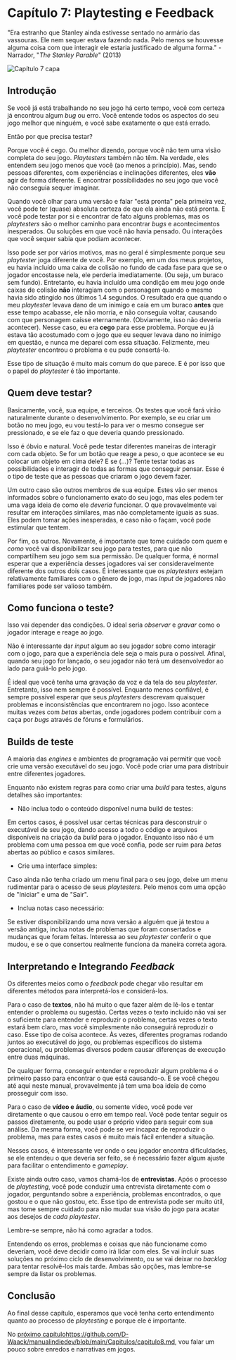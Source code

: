 
# Capítulo 7: Playtesting e Feedback
"Era estranho que Stanley ainda estivesse sentado no armário das vassouras. Ele nem sequer estava fazendo nada. Pelo menos se houvesse alguma coisa com que interagir ele estaria justificado de alguma forma." - Narrador, "_The Stanley Parable_" (2013)

![Capítulo 7 capa](../Arquivos/Imagens/capa_07.png 'It was baffling that Stanley was still just sitting in the broom closet. He wasn\'t even doing anything, at least if there was something to interact with he\'d be justified in some way.')

## Introdução
Se você já está trabalhando no seu jogo há certo tempo, você com certeza já encontrou algum _bug_ ou erro. Você entende todos os aspectos do seu jogo melhor que ninguém, e você sabe exatamente o que está errado.

Então por que precisa testar?

Porque você é cego. Ou melhor dizendo, porque você não tem uma visão completa do seu jogo. _Playtesters_ também não têm. Na verdade, eles entendem seu jogo menos que você (ao menos a princípio). Mas, sendo pessoas diferentes, com experiências e inclinações diferentes, eles **vão** agir de forma diferente. E encontrar possibilidades no seu jogo que você não conseguia sequer imaginar.

Quando você olhar para uma versão e falar "está pronta" pela primeira vez, você pode ter (quase) absoluta certeza de que ela ainda não está pronta. E você pode testar por si e encontrar de fato alguns problemas, mas os _playtesters_ são o melhor caminho para encontrar _bugs_ e acontecimentos inesperados. Ou soluções em que você não havia pensado. Ou interações que você sequer sabia que podiam acontecer.

Isso pode ser por vários motivos, mas no geral é simplesmente porque seu _playtester_ joga diferente de você. Por exemplo, em um dos meus projetos, eu havia incluído uma caixa de colisão no fundo de cada fase para que se o jogador encostasse nela, ele perderia imediatamente. (Ou seja, um buraco sem fundo). Entretanto, eu havia incluído uma condição em meu jogo onde caixas de colisão **não** interagiam com o personagem quando o mesmo havia sido atingido nos últimos 1.4 segundos. O resultado era que quando o meu _playtester_ levava dano de um inimigo e caía em um buraco **antes** que esse tempo acabasse, ele não morria, e não conseguia voltar, causando com que  personagem caísse eternamente. (Obviamente, isso não deveria acontecer). Nesse caso, eu era **cego** para esse problema. Porque eu já estava tão acostumado com o jogo que eu sequer levava dano no inimigo em questão, e nunca me deparei com essa situação. Felizmente, meu _playtester_ encontrou o problema e eu pude consertá-lo. 

Esse tipo de situação é muito mais comum do que parece. E é por isso que o papel do _playtester_ é tão importante.

## Quem deve testar?
Basicamente, você, sua equipe, e terceiros. Os testes que você fará virão naturalmente durante o desenvolvimento. Por exemplo, se eu criar um botão no meu jogo, eu vou testá-lo para ver o mesmo consegue ser pressionado, e se ele faz o que deveria quando pressionado.

Isso é óbvio e natural. Você pede testar diferentes maneiras de interagir com cada objeto. Se for um botão que reage a peso, o que acontece se eu colocar um objeto em cima dele? E se (...)? Tente testar todas as possibilidades e interagir de todas as formas que conseguir pensar. Esse é o tipo de teste que as pessoas que criaram o jogo devem fazer.

Um outro caso são outros membros de sua equipe. Estes vão ser menos informados sobre o funcionamento exato do seu jogo, mas eles podem ter uma vaga ideia de como ele _deveria_ funcionar. O que provavelmente vai resultar em interações similares, mas não completamente iguais as suas. Eles podem tomar ações inesperadas, e caso não o façam, você pode estimular que tentem. 

Por fim, os outros. Novamente, é importante que tome cuidado com _quem_ e _como_ você vai disponibilizar seu jogo para testes, para que não compartilhem seu jogo sem sua permissão. De qualquer forma, é normal esperar que a experiência desses jogadores vai ser consideravelmente diferente dos outros dois casos. É interessante que os _playtesters_ estejam relativamente familiares com o gênero de jogo, mas _input_ de jogadores não familiares pode ser valioso também.

## Como funciona o teste?
Isso vai depender das condições. O ideal seria _observar_ e _gravar_ como o jogador interage e reage ao jogo.

Não é interessante dar _input_ algum ao seu jogador sobre como interagir com o jogo, para que a experiência dele seja o mais pura o possível. Afinal, quando seu jogo for lançado, o seu jogador não terá um desenvolvedor ao lado para guiá-lo pelo jogo.

É ideal que você tenha uma gravação da voz e da tela do seu _playtester_. Entretanto, isso nem sempre é possível. Enquanto menos confiável, é sempre possível esperar que seus _playtesters_ descrevam quaisquer problemas e inconsistências que encontrarem no jogo. Isso acontece muitas vezes com _betas_ abertas, onde jogadores podem contribuir com a caça por _bugs_ através de fóruns e formulários.

## Builds de teste
A maioria das _engines_ e ambientes de programação vai permitir que você crie uma versão executável do seu jogo. Você pode criar uma para distribuir entre diferentes jogadores.

Enquanto não existem regras para como criar uma _build_ para testes, alguns detalhes são importantes:

- Não inclua todo o conteúdo disponível numa build de testes:

Em certos casos, é possível usar certas técnicas para desconstruir o executável de seu jogo, dando acesso a todo o código e arquivos disponíveis na criação da _build_ para o jogador. Enquanto isso não é um problema com uma pessoa em que você confia, pode ser ruim para _betas_ abertas ao público e casos similares.

- Crie uma interface simples:

Caso ainda não tenha criado um menu final para o seu jogo, deixe um menu rudimentar para o acesso de seus _playtesters_. Pelo menos com uma opção de "Iniciar" e uma de "Sair".

- Inclua notas caso necessário:

Se estiver disponibilizando uma nova versão a alguém que já testou a versão antiga, inclua notas de problemas que foram consertados e mudanças que foram feitas. Interessa ao seu _playtester_ conferir o que mudou, e se o que consertou realmente funciona da maneira correta agora.

## Interpretando e Integrando _Feedback_
Os diferentes meios como o _feedback_ pode chegar vão resultar em diferentes métodos para interpretá-los e considerá-los.

Para o caso de **textos**, não há muito o que fazer além de lê-los e tentar entender o problema ou sugestão. Certas vezes o texto incluído não vai ser o suficiente para entender e reproduzir o problema, certas vezes o texto estará bem claro, mas você simplesmente não conseguirá reproduzir o caso. Esse tipo de coisa acontece. Às vezes, diferentes programas rodando juntos ao executável do jogo, ou problemas específicos do sistema operacional, ou problemas diversos podem causar diferenças de execução entre duas máquinas.

De qualquer forma, conseguir entender e reproduzir algum problema é o primeiro passo para encontrar o que está causando-o. E se você chegou até aqui neste manual, provavelmente já tem uma boa ideia de como prosseguir com isso.

Para o caso de **vídeo e áudio**, ou somente vídeo, você pode ver diretamente o que causou o erro em tempo real. Você pode tentar seguir os passos diretamente, ou pode usar o próprio vídeo para seguir com sua análise. Da mesma forma, você pode se ver incapaz de reproduzir o problema, mas para estes casos é muito mais fácil entender a situação.

Nesses casos, é interessante ver onde o seu jogador encontra dificuldades, se ele entendeu o que deveria ser feito, se é necessário fazer algum ajuste para facilitar o entendimento e _gameplay_.

Existe ainda outro caso, vamos chamá-los de **entrevistas**. Após o processo de _playtesting_, você pode conduzir uma entrevista diretamente com o jogador, perguntando sobre a experiência, problemas encontrados, o que gostou e o que não gostou, etc. Esse tipo de entrevista pode ser muito útil, mas tome sempre cuidado para não mudar sua visão do jogo para acatar aos desejos de _cada_ _playtester_.

Lembre-se sempre, não há como agradar a todos.

Entendendo os erros, problemas e coisas que não funcioname como deveriam, você deve decidir como irá lidar com eles. Se vai incluir suas soluções no próximo ciclo de desenvolvimento, ou se vai deixar no _backlog_ para tentar resolvê-los mais tarde. Ambas são opções, mas lembre-se sempre da listar os problemas.

## Conclusão
Ao final desse capítulo, esperamos que você tenha certo entendimento quanto ao processo de _playtesting_ e porque ele é importante.

No [próximo capítulo](https://github.com/D-Waack/manualindiedev/blob/main/Capitulos/capitulo8.md)https://github.com/D-Waack/manualindiedev/blob/main/Capitulos/capitulo8.md, vou falar um pouco sobre enredos e narrativas em jogos.
